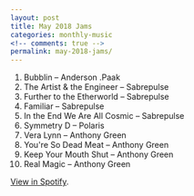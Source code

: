 ```yaml
---
layout: post
title: May 2018 Jams
categories: monthly-music
<!-- comments: true -->
permalink: may-2018-jams/
---
```


1. Bubblin – Anderson .Paak
2. The Artist & the Engineer – Sabrepulse
3. Further to the Etherworld – Sabrepulse
4. Familiar – Sabrepulse
5. In the End We Are All Cosmic – Sabrepulse
6. Symmetry D – Polaris
7. Vera Lynn – Anthony Green
8. You're So Dead Meat – Anthony Green
9. Keep Your Mouth Shut – Anthony Green
10. Real Magic – Anthony Green

[View in Spotify][spotify].  

[spotify]: https://open.spotify.com/user/fred.hohman/playlist/21qvfBMXqlaFOsRyBZEXNW?si=LrRm6GctRX6NsxyoHn89gQ "View in Spotify."